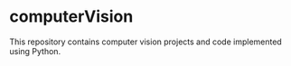 # computerVision
This repository contains computer vision projects and code implemented using Python.
